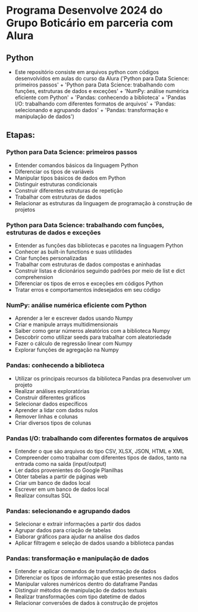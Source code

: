 # Programa Desenvolve 2024 do Grupo Boticário em parceria com Alura

## Python 
- Este repositório consiste em arquivos python com códigos desenvolvidos em aulas do curso da Alura ('Python para Data Science: primeiros passos' + 'Python para Data Science: trabalhando com funções, estruturas de dados e exceções' + 'NumPy: análise numérica eficiente com Python' + 'Pandas: conhecendo a biblioteca' + 'Pandas I/O: trabalhando com diferentes formatos de arquivos' + 'Pandas: selecionando e agrupando dados' + 'Pandas: transformação e manipulação de dados')

## Etapas:
### Python para Data Science: primeiros passos
- Entender comandos básicos da linguagem Python
- Diferenciar os tipos de variáveis
- Manipular tipos básicos de dados em Python
- Distinguir estruturas condicionais
- Construir diferentes estruturas de repetição
- Trabalhar com estruturas de dados
- Relacionar as estruturas da linguagem de programação à construção de projetos


### Python para Data Science: trabalhando com funções, estruturas de dados e exceções
- Entender as funções das bibliotecas e pacotes na linguagem Python
- Conhecer as built-in functions e suas utilidades
- Criar funções personalizadas
- Trabalhar com estruturas de dados compostas e aninhadas
- Construir listas e dicionários seguindo padrões por meio de list e dict comprehension
- Diferenciar os tipos de erros e exceções em códigos Python
- Tratar erros e comportamentos indesejados em seu código

### NumPy: análise numérica eficiente com Python
- Aprender a ler e escrever dados usando Numpy
- Criar e manipule arrays multidimensionais
- Saiber como gerar números aleatórios com a biblioteca Numpy
- Descobrir como utilizar seeds para trabalhar com aleatoriedade
- Fazer o cálculo de regressão linear com Numpy
- Explorar funções de agregação na Numpy

### Pandas: conhecendo a biblioteca
- Utilizar os principais recursos da biblioteca Pandas pra desenvolver um projeto
- Realizar análises exploratórias
- Construir diferentes gráficos
- Selecionar dados específicos
- Aprender a lidar com dados nulos
- Remover linhas e colunas
- Criar diversos tipos de colunas

### Pandas I/O: trabalhando com diferentes formatos de arquivos
- Entender o que são arquivos do tipo CSV, XLSX, JSON, HTML e XML
- Compreender como trabalhar com diferentes tipos de dados, tanto na entrada como na saída (input/output)
- Ler dados provenientes do Google Planilhas
- Obter tabelas a partir de páginas web
- Criar um banco de dados local
- Escrever em um banco de dados local
- Realizar consultas SQL

### Pandas: selecionando e agrupando dados
- Selecionar e extrair informações a partir dos dados
- Agrupar dados para criação de tabelas
- Elaborar gráficos para ajudar na análise dos dados
- Aplicar filtragem e seleção de dados usando a biblioteca pandas

### Pandas: transformação e manipulação de dados
- Entender e aplicar comandos de transformação de dados
- Diferenciar os tipos de informação que estão presentes nos dados
- Manipular valores numéricos dentro do dataframe Pandas
- Distinguir métodos de manipulação de dados textuais
- Realizar transformações com tipo datetime de dados
- Relacionar conversões de dados à construção de projetos

